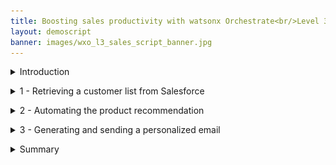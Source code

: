 ```yaml
---
title: Boosting sales productivity with watsonx Orchestrate<br/>Level 3 Sales demo
layout: demoscript
banner: images/wxo_l3_sales_script_banner.jpg
---
```


<span id="top"></span>

<details markdown="1">

<summary>Introduction</summary>

Today I want to show you how watsonx Orchestrate uses conversational AI to help your sales professionals be more productive and close more business. 

Typically insurance sales agents spend their time across many tasks while constantly context switching between multiple applications to do their jobs. A large part of any successful insurance seller's time should be spent servicing existing clients, but an important part of being a great sales agent is finding new business and building pipeline.

Prior to watsonx Orchestrate, agents in this insurance office dedicated a few hours per week to sending prospecting emails for upsell and cross-sell opportunities, as well as building pipeline. To do this, a typical insurance seller would: 
1.	Search Salesforce for customers that meet certain cross-sell criteria.
2.	Determine the best cross-sell products to offer each customer.
3.	Send a personalized email to each customer.

Unfortunately, agents in this office are facing a number of challenges that prevent them from performing at their best:
- Searching their Salesforce system effectively for sales opportunities is time consuming and requires a lot of skill... skills that not everyone on the team possesses, especially new hires who need to be trained.
- Matching customer circumstances to the most optimal and competitive products is time consuming and requires expert product knowledge. The information about products, customers, and policies is spread over multiple systems and spreadsheets.
- Multiple systems and applications are used to perform customer outreach (Salesforce, Outlook, etc). It takes time to switch between these applications to find the required information. Data is copied and pasted between applications and inevitably errors are made.
- There isn't time to create a personalized email for each customer so instead, sellers use templates, but they know that the emails that are produced this way are often ignored by their customers.   

Let's look at how this prospecting work can be done more effectively with watsonx Orchestrate.
- We’ll use a chat interface to extract data from SalesForce that leverages a pre-configured search to find customers with recent life events.
- We’ll match these customers to the most suitable and competitive products using an AI-infused automation that represents the digitized business knowledge of a product expert. 
- Instead of using an email template, we’ll feed the customer information and the products details into a generative AI model. This model will draft a prospecting email that a human-in-the-loop can review and edit with any specific information for this customer.
- Finally, we’ll automate the creation and dispatch of the email, but we won’t have to open Outlook and copy over email addresses, email text or product info.  <br/><br/>

Let's get started.

<br/>
</details>

<p/>

<details markdown="1">

<summary>1 - Retrieving a customer list from Salesforce</summary>

<br/>

| **1.1** | **Invoke a Salesforce skill using natural language** |
| :--- | :--- |
| **Narration** | A common task for an insurance agent is to periodically search their Salesforce system for customers with recent life events that are good candidates to receive upsell/cross-sell offers. For example, the birth of a child or death of a parent often brings focus to life insurance coverage, and so on. Traditionally, this task involves creating custom Salesforce reports and downloading them for manual and offline review by a sales agent.<br/><br/> How does this play out with an insurance company using watsonx Orchestrate? An agent invokes a Salesforce search using a simple natural language phrase like: "Write an upsell email to my customers", IBM watsonx Orchestrate uses AI to understand this agent's intent and performs the correct action, even when the request phrase is ambiguous.|
| **Action** &nbsp; 1.1.1 | Perform the following steps: <br/>1. Enter the command **Write an upsell email to my customers**<br/> 2. Click the **Send arrow**.<br/><img src="images/1-1-1.png" width="800" /> <br/>**Note:** if you get **No skill matches your request** try rephrasing your question. Also, ensure you have selected **Team skills** from the menu bar at the top of the screen. 
| **Narration** | IBM watsonx Orchestrate runs the Salesforce task by connecting to a back-end API that retrieves a list of customers with recent life events. The retrieved customer data is neatly displayed in a table within watsonx Orchestrate's chat interface.<br/><br/>The agent reviews the list of customers and pursues a cross-sell opportunity with John Collins, who has a child that recently turned twenty-five. For this product, turning twenty-five is a milestone requiring children to acquire independent health insurance coverage. (Other states and countries set different age limits for various family milestones).|
| **Action** &nbsp; 1.1.2 | Perform the following steps: <br/>1.Select the radio button associated with **John Collins** (1) from the table <br/> 2. Click the **Apply** button in the chat window (you may have to scroll down to see the button). <br/> <img src="images/1-1-2.png" width="800" /> |

<br/>

**[Go to top](#place1)**

<br/><br/>

</details>

<p/>

<details markdown="1">

<summary>2 - Automating the product recommendation</summary>

<br/>

| **2.1** | **Identify products for cross-sell / upsell** |
| :--- | :--- |
| **Narration** | Next, the agent needs to determine which products to recommend for John based on his circumstances and recent life event.<br/><br/> The customer details from Salesforce are automatically submitted into watsonx Orchestrate's built-in decision engine and the upsell recommendations are displayed. Behind the scenes, the decision engine applied business logic that took into account many different attributes specific to this customer (**John Collins**), such as his child’s age, pre-existing conditions, and current coverage. Then the AI product recommendation criteria determined the best products to suggest.<br/><br/>In this case, the decision engine recommended the **Silver-level Marketplace Plan**, and based on this, it has also created a prompt that will be submitted into the generative AI model to create the email. The product choice is highlighted to the agent for improved clarity, and as you can see, the agent has some control over the prompt and may adjust it if required. | 
| **Action** &nbsp; 2.1.1 | Perform the following steps: <br/>1. Highlight the product recommendation<br/>2. Review the prompt created by the decision skill for the selected customer, based on their circumstances.<br/>3. Optionally, adjust the discount in the prompt by changing **15%**, to **20%**, as indicated by the arrow<br/>4. Click **Apply**<br/><img src="images/2-1-1.png" width="800" /> |

<br/>

**[Go to top](#place1)**

<br/><br/>

</details>

<p/>

<details markdown="1">

<summary>3 - Generating and sending a personalized email</summary>

<br/>

| **3.1** | **Use generative AI to write a personalized email to the client** |
| :--- | :--- |
| **Narration** | Personalized emails increase the likelihood of conversion. IBM watsonx Orchestrate uses one of IBM's Large Language Models (LLM's), built on the watsonx.ai platform. This model generates a personalized email for the selected customer. Perfecting the AI prompt to generate a properly formatted email is typically a time-consuming activity. To make this faster and repeatable for insurance sellers, watsonx Orchestrate used its embedded decision skill to create the prompt, but the agent still has control over all the parameters used to generate the email.<br/><br/>The agent may have adjusted the prompt in the previous step, but now we are ready to submit all of the parameters into the LLM. These parameters control the length of the generated email, the model used, and some further tuning parameters. |
| **Action** &nbsp; 3.1.1 | Perform the following steps to submit the request to the LLM:<br/>1. Optionally, click on **Show all fields** to reveal all the LLM parameters (changing these parameters is **not recommended**).<br/>2. Click **Apply** and the prompt will be submitted into the generative AI model. (Note: email generation will take approx 30 seconds to complete). <br/><img src="images/3-1-1.png" width="800" /> |

<br/>

| **3.2** | **Use watsonx Orchestrate's built-in Microsoft Outlook skill to send a personalized email to the client** |
| :--- | :--- |
| **Narration** | IBM watsonx Orchestrate launches its out-of-the-box Outlook skill and pre-fills an email with **John Collins** contact details and the generated email containing the proposal. The insurance seller can now review the generated content for accuracy and add any further information to ensure the proposal is relevant to the customer. <br/><br/>The IBM provided generative AI models are specifically trained on curated data to produce output suitable for business purposes, but it is still important for an agent to review it. This 'human in the loop" approach is vital, clients want to save time by leveraging AI to generate the bulk of the content, but they still want their agents to have overall control. <br/><br/>Since we're using a built-in skill to handle the Outlook email the agent doesn't need to open their Outlook client, the **To** and **Subject** fields have been pre-populated and the AI-generated text has been inserted into the **content** field.|
| **Action** &nbsp; 3.2.1 | Review the generated email (edit if necessary) and discuss the text generated by watsonx.ai that was automatically inserted into the **Content** field.<br/> <img src="images/3-1-4.png" width="800" /><br/><br/>**Note:** An LLM is non-deterministic, for the same input it can generate slightly different output. The models are constantly retraining and evolving, so your output may differ from this image.|
| **Action** &nbsp; 3.2.2 | Perform the following steps:<br/>1. Change the email address in the **To** field to your own email.<br/>2. Scroll down and click **Apply** at the bottom of the watsonx Orchestrate chat window.<br/><img src="images/3-1-5.png" width="800" /> <br/>IBM watsonx Orchestrate will tell you that the email was sent.<br/> <img src="images/3-1-6.png" width="800" />|

 
<br/>

**[Go to top](#place1)**

<br/><br/>

</details>

<p/>

<details markdown="1">

<summary>Summary</summary>

<br/> 
Using an upsell/cross-sell example, this lab showed how watsonx Orchestrate provides a conversational interface for insurance sales agents to perform their repetitive tasks and reduce the time it takes to complete common business tasks, such as searching through customer relationship management (CRM) reports for sales opportunities.

Product expertise was used to create an automation that provides optimal product recommendations based on client circumstances, and combines these recommendations with client details into a prompt that can be submitted into a generative AI model. The result is a client proposal derived from expert product knowledge and accurate client data prepared for the agent for review. 

By providing a catalog of skills, watsonx Orchestrate eliminated the need for this insurance agent to manually move data and context switch between different back-end applications. Watsonx Orchestrate streamlined this agent's work by sequencing a series of skills within a single unified interface, boosting their productivity, reducing errors, and enabling them to focus on higher value work.


**[Go to top](#place1)**

<br/><br/>

</details>